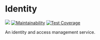 # Identity

![](https://github.com/davidchristie/identity/workflows/Build/badge.svg)
[![Maintainability](https://api.codeclimate.com/v1/badges/37b57b433ed021aa1118/maintainability)](https://codeclimate.com/github/davidchristie/identity/maintainability)
[![Test Coverage](https://api.codeclimate.com/v1/badges/37b57b433ed021aa1118/test_coverage)](https://codeclimate.com/github/davidchristie/identity/test_coverage)

An identity and access management service.
